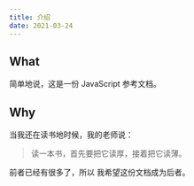 ```yaml
---
title: 介绍
date: 2021-03-24
---
```


## What

简单地说，这是一份 JavaScript 参考文档。

## Why

当我还在读书地时候，我的老师说：

> 读一本书，首先要把它读厚，接着把它读薄。

前者已经有很多了，所以 我希望这份文档成为后者。
